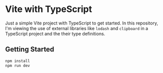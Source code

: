# Vite with TypeScript

Just a simple Vite project with TypeScript to get started. In this repository, I'm viewing the use of external libraries like `lodash`
and `clipboard` in a TypeScript project and the their type definitions.

## Getting Started

```bash
npm install
npm run dev
```
